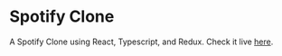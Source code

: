 # Spotify Clone

A Spotify Clone using React, Typescript, and Redux. Check it live [here](https://spotifyclooone.netlify.app/).
